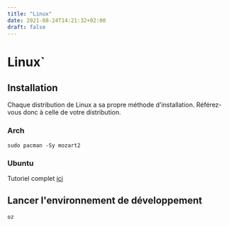 ```yaml
---
title: "Linux"
date: 2021-08-24T14:21:32+02:00
draft: false
---
```


# Linux`
## Installation
Chaque distribution de Linux a sa propre méthode d'installation. Référez-vous donc à celle de votre distribution.

### Arch
```shell
sudo pacman -Sy mozart2
```
### Ubuntu
Tutoriel complet [ici](https://help.ubuntu.com/community/Mozart)

## Lancer l'environnement de développement
```shell
oz
```
